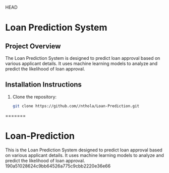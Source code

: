 HEAD
# Loan Prediction System

## Project Overview
The Loan Prediction System is designed to predict loan approval based on various applicant details. It uses machine learning models to analyze and predict the likelihood of loan approval.

## Installation Instructions
1. Clone the repository:
   ```bash
   git clone https://github.com//nthola/Loan-Prediction.git
=======
# Loan-Prediction
This is the Loan Prediction System designed to predict loan approval based on various applicant details. It uses machine learning models to analyze and predict the likelihood of loan approval.
190a51028624c9bb64526a775c9cbb2220e36e66
